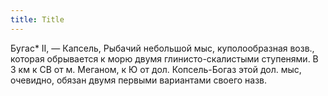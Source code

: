 ```yaml
---
title: Title
---
```


Бугас* II, — Капсель, Рыбачий небольшой мыс, куполообразная возв., которая
обрывается к морю двумя глинисто-скалистыми ступенями. В 3 км к СВ от м.
Меганом, к Ю от дол. Копсель-Богаз этой дол. мыс, очевидно, обязан двумя первыми
вариантами своего назв.
